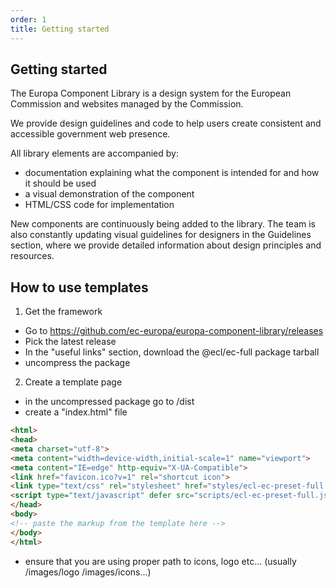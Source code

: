 ```yaml
---
order: 1
title: Getting started
---
```


## Getting started

The Europa Component Library is a design system for the European Commission and websites managed by the Commission.

We provide design guidelines and code to help users create consistent and accessible government web presence.

All library elements are accompanied by:

- documentation explaining what the component is intended for and how it should be used
- a visual demonstration of the component
- HTML/CSS code for implementation

New components are continuously being added to the library. The team is also constantly updating visual guidelines for designers in the Guidelines section, where we provide detailed information about design principles and resources.

## How to use templates
1. Get the framework
- Go to https://github.com/ec-europa/europa-component-library/releases
- Pick the latest release
- In the "useful links" section, download the @ecl/ec-full package tarball
- uncompress the package
2. Create a template page
- in the uncompressed package go to /dist
- create a "index.html" file
```html
<html>
<head>
<meta charset="utf-8">
<meta content="width=device-width,initial-scale=1" name="viewport">
<meta content="IE=edge" http-equiv="X-UA-Compatible">
<link href="favicon.ico?v=1" rel="shortcut icon">
<link type="text/css" rel="stylesheet" href="styles/ecl-ec-preset-full.css" media="all">
<script type="text/javascript" defer src="scripts/ecl-ec-preset-full.js"></script>
</head>
<body>
<!-- paste the markup from the template here -->
</body>
</html>
```
- ensure that you are using proper path to icons, logo etc... (usually /images/logo /images/icons...)
